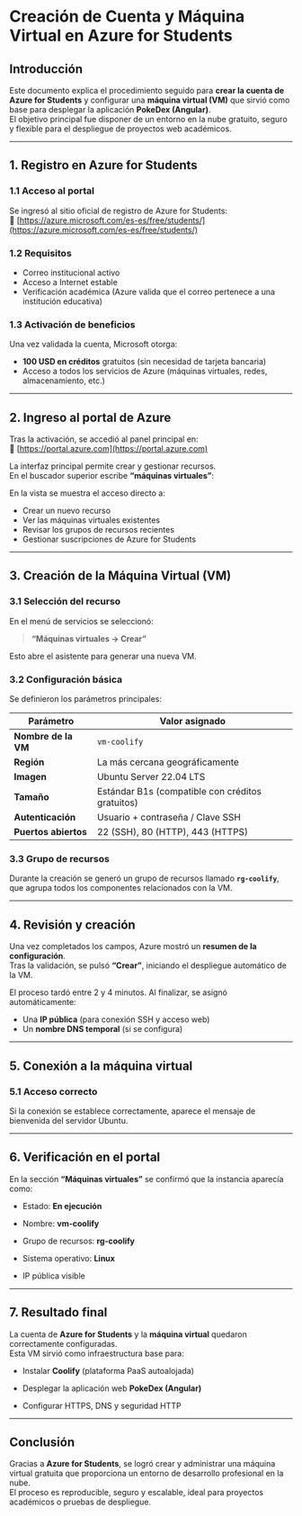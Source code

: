 ﻿#  Creación de Cuenta y Máquina Virtual en Azure for Students

## Introducción
Este documento explica el procedimiento seguido para **crear la cuenta de Azure for Students** y configurar una **máquina virtual (VM)** que sirvió como base para desplegar la aplicación **PokeDex (Angular)**.  
El objetivo principal fue disponer de un entorno en la nube gratuito, seguro y flexible para el despliegue de proyectos web académicos.

---

## 1. Registro en Azure for Students

### 1.1 Acceso al portal
Se ingresó al sitio oficial de registro de Azure for Students:  
🔗 [https://azure.microsoft.com/es-es/free/students/](https://azure.microsoft.com/es-es/free/students/)

### 1.2 Requisitos
- Correo institucional activo 
- Acceso a Internet estable  
- Verificación académica (Azure valida que el correo pertenece a una institución educativa)

### 1.3 Activación de beneficios
Una vez validada la cuenta, Microsoft otorga:
- **100 USD en créditos** gratuitos (sin necesidad de tarjeta bancaria)  
- Acceso a todos los servicios de Azure (máquinas virtuales, redes, almacenamiento, etc.)  

---

## 2. Ingreso al portal de Azure

Tras la activación, se accedió al panel principal en:  
🔗 [https://portal.azure.com](https://portal.azure.com)

La interfaz principal permite crear y gestionar recursos.  
En el buscador superior escribe **“máquinas virtuales”**:



En la vista se muestra el acceso directo a:
- Crear un nuevo recurso  
- Ver las máquinas virtuales existentes  
- Revisar los grupos de recursos recientes 
- Gestionar suscripciones de Azure for Students  

---

## 3. Creación de la Máquina Virtual (VM)

### 3.1 Selección del recurso
En el menú de servicios se seleccionó:
> **“Máquinas virtuales → Crear”**

Esto abre el asistente para generar una nueva VM.

### 3.2 Configuración básica
Se definieron los parámetros principales:

| Parámetro | Valor asignado |
|------------|----------------|
| **Nombre de la VM** | `vm-coolify` |
| **Región** | La más cercana geográficamente |
| **Imagen** | Ubuntu Server 22.04 LTS |
| **Tamaño** | Estándar B1s (compatible con créditos gratuitos) |
| **Autenticación** | Usuario + contraseña / Clave SSH |
| **Puertos abiertos** | 22 (SSH), 80 (HTTP), 443 (HTTPS) |

### 3.3 Grupo de recursos
Durante la creación se generó un grupo de recursos llamado **`rg-coolify`**, que agrupa todos los componentes relacionados con la VM.

---

## 4. Revisión y creación

Una vez completados los campos, Azure mostró un **resumen de la configuración**.  
Tras la validación, se pulsó **“Crear”**, iniciando el despliegue automático de la VM.

El proceso tardó entre 2 y 4 minutos. Al finalizar, se asignó automáticamente:
- Una **IP pública** (para conexión SSH y acceso web)
- Un **nombre DNS temporal** (si se configura)

---

## 5. Conexión a la máquina virtual

### 5.1 Acceso correcto

Si la conexión se establece correctamente, aparece el mensaje de bienvenida del servidor Ubuntu.

----------

## 6. Verificación en el portal

En la sección **“Máquinas virtuales”** se confirmó que la instancia aparecía como:

-   Estado: **En ejecución**
    
-   Nombre: **vm-coolify**
    
-   Grupo de recursos: **rg-coolify**
    
-   Sistema operativo: **Linux**
    
-   IP pública visible
    

----------

## 7. Resultado final

La cuenta de **Azure for Students** y la **máquina virtual** quedaron correctamente configuradas.  
Esta VM sirvió como infraestructura base para:

-   Instalar **Coolify** (plataforma PaaS autoalojada)
    
-   Desplegar la aplicación web **PokeDex (Angular)**
    
-   Configurar HTTPS, DNS y seguridad HTTP
    

----------

## Conclusión

Gracias a **Azure for Students**, se logró crear y administrar una máquina virtual gratuita que proporciona un entorno de desarrollo profesional en la nube.  
El proceso es reproducible, seguro y escalable, ideal para proyectos académicos o pruebas de despliegue.

    



